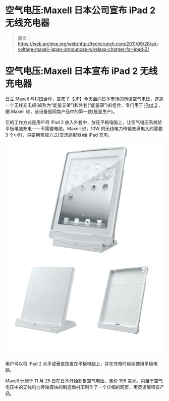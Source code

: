# 空气电压:Maxell 日本公司宣布 iPad 2 无线充电器 

> 原文：<https://web.archive.org/web/http://techcrunch.com/2011/09/28/air-voltage-maxell-japan-announces-wireless-charger-for-ipad-2/>

# 空气电压:Maxell 日本宣布 iPad 2 无线充电器

[日立 Maxell](https://web.archive.org/web/20230204104709/http://www.maxell.com/) 与[村田](https://web.archive.org/web/20230204104709/http://www.murata.com/)合作，[宣布了](https://web.archive.org/web/20230204104709/http://www.maxell.co.jp/jpn/news/2011/news110928.html)【JP】今天面向日本市场的所谓空气电压，这是一个无线充电板(被称为“能量支架”)和外套(“能量罩”)的组合，专门用于 [iPad 2](https://web.archive.org/web/20230204104709/https://techcrunch.com/tag/ipad/) 。据 Maxell 称，该设备是同类产品中的第一款(批量生产)。

它的工作方式是用户将 iPad 2 放入外套中，放在平板电脑上，让空气电压系统给平板电脑充电——不需要电缆。Maxell 说，10W 的无线电力传输充满电大约需要 3 个小时，只要用常规方式(交流适配器)给 iPad 充电。

[![](img/d441075cac476e6437db9eae5699e921.png "air voltage white")](https://web.archive.org/web/20230204104709/https://techcrunch.com/wp-content/uploads/2011/09/air-voltage-white.jpg)

用户可以将 iPad 2 水平或垂直放置在平板电脑上，并在充电时继续使用平板电脑。

Maxell 计划于 11 月 25 日在日本开始销售空气电压，售价 196 美元。内置于空气电压中的无线电力传输模块的制造商村田制作了一个详细的网页，用英语解释该产品。